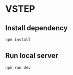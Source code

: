# VSTEP 

## Install dependency
```bash
npm install
```

## Run local server
```bash
npm run dev
```
